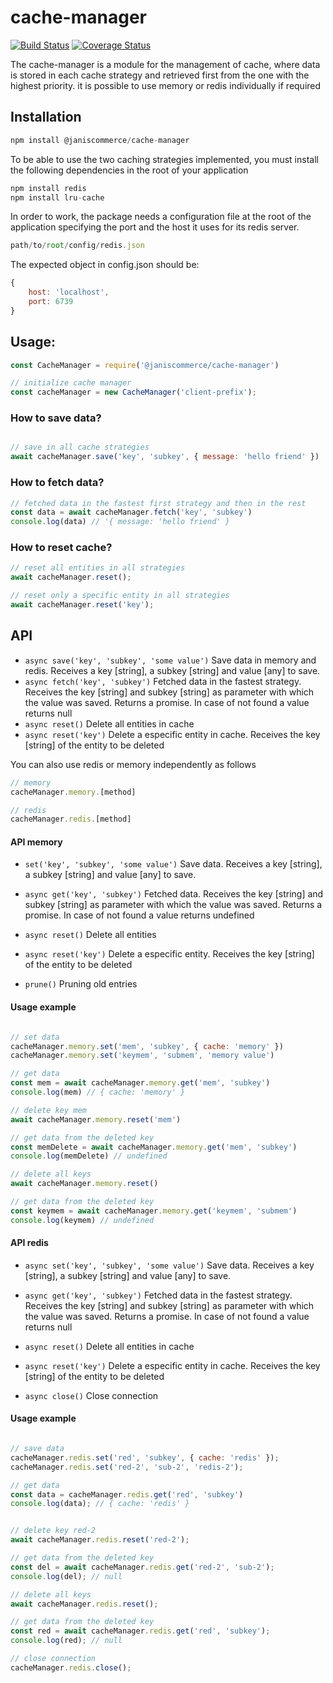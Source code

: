 # cache-manager

[![Build Status](https://travis-ci.org/janis-commerce/cache-manager.svg?branch=JCN-52-memory-manager)](https://travis-ci.org/janis-commerce/cache-manager)
[![Coverage Status](https://coveralls.io/repos/github/janis-commerce/cache-manager/badge.svg?branch=JCN-52-memory-manager)](https://coveralls.io/github/janis-commerce/cache-manager?branch=JCN-52-memory-manager)


The cache-manager is a module for the management of cache, where data is stored in each cache strategy and retrieved first from the one with the highest priority. it is possible to use memory or redis individually if required


## Installation


```js
npm install @janiscommerce/cache-manager
```


To be able to use the two caching strategies implemented, you must install the following dependencies in the root of your application
```js
npm install redis 
npm install lru-cache 
```

In order to work, the package needs a configuration file at the root of the application specifying the port and the host it uses for its redis server.
```js
path/to/root/config/redis.json
```
The expected object in config.json should be:
```js
{
    host: 'localhost',
    port: 6739
}
```

## Usage:
```js
const CacheManager = require('@janiscommerce/cache-manager')

// initialize cache manager
const cacheManager = new CacheManager('client-prefix');
```

### How to save data?

```js

// save in all cache strategies
await cacheManager.save('key', 'subkey', { message: 'hello friend' })
```
### How to fetch data?
```js
// fetched data in the fastest first strategy and then in the rest
const data = await cacheManager.fetch('key', 'subkey')
console.log(data) // '{ message: 'hello friend' }

```

### How to reset cache?
```js
// reset all entities in all strategies
await cacheManager.reset();

// reset only a specific entity in all strategies
await cacheManager.reset('key');
```

## API 
- `async save('key', 'subkey', 'some value')`
Save data in memory and redis. Receives a key [string], a subkey [string] and value [any] to save.
- `async fetch('key', 'subkey')`
Fetched data in the fastest strategy. Receives the key [string] and subkey [string] as parameter with which the value was saved. Returns a promise. In case of not found a value returns null
- `async reset()`
Delete all entities in cache
- `async reset('key')`
Delete a especific entity in cache. Receives the key [string] of the entity to be deleted

You can also use redis or memory independently as follows
```js
// memory
cacheManager.memory.[method]

// redis
cacheManager.redis.[method]
```

#### API memory

- `set('key', 'subkey', 'some value')`
Save data. Receives a key [string], a subkey [string] and value [any] to save.

- `async get('key', 'subkey')`
Fetched data. Receives the key [string] and subkey [string] as parameter with which the value was saved. Returns a promise. In case of not found a value returns undefined

- `async reset()`
Delete all entities

- `async reset('key')`
Delete a especific entity. Receives the key [string] of the entity to be deleted

- `prune()`
Pruning old entries


#### Usage example
```js

// set data
cacheManager.memory.set('mem', 'subkey', { cache: 'memory' })
cacheManager.memory.set('keymem', 'submem', 'memory value')

// get data
const mem = await cacheManager.memory.get('mem', 'subkey')
console.log(mem) // { cache: 'memory' }

// delete key mem 
await cacheManager.memory.reset('mem')

// get data from the deleted key
const memDelete = await cacheManager.memory.get('mem', 'subkey')
console.log(memDelete) // undefined

// delete all keys
await cacheManager.memory.reset()

// get data from the deleted key
const keymem = await cacheManager.memory.get('keymem', 'submem')
console.log(keymem) // undefined

```


#### API redis

- `async set('key', 'subkey', 'some value')`
Save data. Receives a key [string], a subkey [string] and value [any] to save.

- `async get('key', 'subkey')`
Fetched data in the fastest strategy. Receives the key [string] and subkey [string] as parameter with which the value was saved. Returns a promise. In case of not found a value returns null

- `async reset()`
Delete all entities in cache

- `async reset('key')`
Delete a especific entity in cache. Receives the key [string] of the entity to be deleted

- `async close()`
Close connection

#### Usage example
```js

// save data
cacheManager.redis.set('red', 'subkey', { cache: 'redis' });
cacheManager.redis.set('red-2', 'sub-2', 'redis-2');

// get data
const data = cacheManager.redis.get('red', 'subkey')
console.log(data); // { cache: 'redis' }


// delete key red-2
await cacheManager.redis.reset('red-2');

// get data from the deleted key
const del = await cacheManager.redis.get('red-2', 'sub-2');
console.log(del); // null

// delete all keys
await cacheManager.redis.reset();

// get data from the deleted key
const red = await cacheManager.redis.get('red', 'subkey');
console.log(red); // null

// close connection
cacheManager.redis.close();
```

